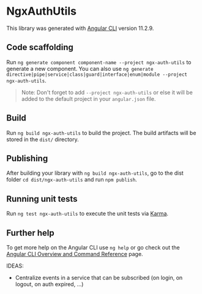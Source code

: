 # NgxAuthUtils

This library was generated with [Angular CLI](https://github.com/angular/angular-cli) version 11.2.9.

## Code scaffolding

Run `ng generate component component-name --project ngx-auth-utils` to generate a new component. You can also use `ng generate directive|pipe|service|class|guard|interface|enum|module --project ngx-auth-utils`.

> Note: Don't forget to add `--project ngx-auth-utils` or else it will be added to the default project in your `angular.json` file.

## Build

Run `ng build ngx-auth-utils` to build the project. The build artifacts will be stored in the `dist/` directory.

## Publishing

After building your library with `ng build ngx-auth-utils`, go to the dist folder `cd dist/ngx-auth-utils` and run `npm publish`.

## Running unit tests

Run `ng test ngx-auth-utils` to execute the unit tests via [Karma](https://karma-runner.github.io).

## Further help

To get more help on the Angular CLI use `ng help` or go check out the [Angular CLI Overview and Command Reference](https://angular.io/cli) page.

IDEAS:

-   Centralize events in a service that can be subscribed (on login, on logout, on auth expired, ...)
